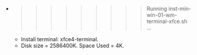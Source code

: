 * >>>>>>>>> Running inst-min-win-01-wm-terminal-xfce.sh ...
  * Install terminal: xfce4-terminal.
  * Disk size = 2586400K. Space Used = 4K.
